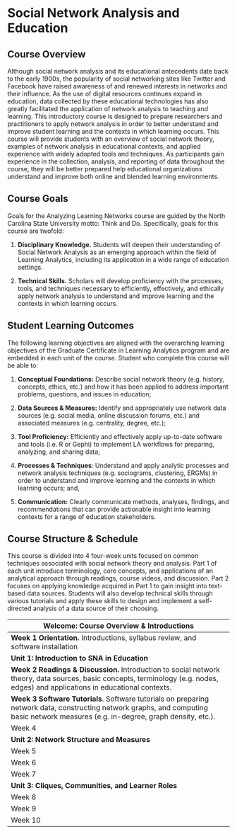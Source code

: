 # Social Network Analysis and Education

## **Course Overview**

Although social network analysis and its educational antecedents date back to the early 1900s, the popularity of social networking sites like Twitter and Facebook have raised awareness of and renewed interests in networks and their influence. As the use of digital resources continues expand in education, data collected by these educational technologies has also greatly facilitated the application of network analysis to teaching and learning. This introductory course is designed to prepare researchers and practitioners to apply network analysis in order to better understand and improve student learning and the contexts in which learning occurs. This course will provide students with an overview of social network theory, examples of network analysis in educational contexts, and applied experience with widely adopted tools and techniques. As participants gain experience in the collection, analysis, and reporting of data throughout the course, they will be better prepared help educational organizations understand and improve both online and blended learning environments.

## **Course Goals**

Goals for the Analyzing Learning Networks course are guided by the North Carolina State University motto: Think and Do. Specifically, goals for this course are twofold:

1.  **Disciplinary Knowledge.** Students will deepen their understanding of Social Network Analysis as an emerging approach within the field of Learning Analytics, including its application in a wide range of education settings.

2.  **Technical Skills.** Scholars will develop proficiency with the processes, tools, and techniques necessary to efficiently, effectively, and ethically apply network analysis to understand and improve learning and the contexts in which learning occurs. 

## **Student Learning Outcomes**

The following learning objectives are aligned with the overarching learning objectives of the Graduate Certificate in Learning Analytics program and are embedded in each unit of the course. Student who complete this course will be able to:

1.  **Conceptual Foundations:** Describe social network theory (e.g. history, concepts, ethics, etc.) and how it has been applied to address important problems, questions, and issues in education;

2.  **Data Sources & Measures:** Identify and appropriately use network data sources (e.g. social media, online discussion forums, etc.) and associated measures (e.g. centrality, degree, etc.);

3.  **Tool Proficiency:** Efficiently and effectively apply up-to-date software and tools (i.e. R or Gephi) to implement LA workflows for preparing, analyzing, and sharing data;

4.  **Processes & Techniques**: Understand and apply analytic processes and network analysis techniques (e.g. sociograms, clustering, ERGMs) in order to understand and improve learning and the contexts in which learning occurs; and, 

5.  **Communication:** Clearly communicate methods, analyses, findings, and recommendations that can provide actionable insight into learning contexts for a range of education stakeholders.

## **Course Structure & Schedule**

This course is divided into 4 four-week units focused on common techniques associated with social network theory and analysis. Part 1 of each unit introduce terminology, core concepts, and applications of an analytical approach through readings, course videos, and discussion. Part 2 focuses on applying knowledge acquired in Part 1 to gain insight into text-based data sources. Students will also develop technical skills through various tutorials and apply these skills to design and implement a self-directed analysis of a data source of their choosing.

| **Welcome: Course Overview & Introductions**                                                                                                                                           |
|----------------------------------------------------------------------------------------------------------------------------------------------------------------------------------------|
| **Week 1 Orientation.** Introductions, syllabus review, and software installation                                                                                                      |
| **Unit 1: Introduction to SNA in Education**                                                                                                                                           |
| **Week 2 Readings & Discussion.** Introduction to social network theory, data sources, basic concepts, terminology (e.g. nodes, edges) and applications in educational contexts.       |
| **Week 3 Software Tutorials**. Software tutorials on preparing network data, constructing network graphs, and computing basic network measures (e.g. in-degree, graph density, etc.).  |
| Week 4                                                                                                                                                                                 |
| **Unit 2: Network Structure and Measures**                                                                                                                                             |
| Week 5                                                                                                                                                                                 |
| Week 6                                                                                                                                                                                 |
| Week 7                                                                                                                                                                                 |
| **Unit 3: Cliques, Communities, and Learner Roles**                                                                                                                                    |
| Week 8                                                                                                                                                                                 |
| Week 9                                                                                                                                                                                 |
| Week 10                                                                                                                                                                                |

 
